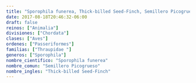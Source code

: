 ```yaml
---
title: "Sporophila funerea, Thick-billed Seed-Finch, Semillero Picogrueso"
date: 2017-08-18T20:46:32-06:00
draft: false
reinos: ["Animalia"]
divisiones: ["Chordata"]
clases: ["Aves"]
ordenes: ["Passeriformes"]
familias: ["Thraupidae "]
generos: ["Sporophila"]
nombre_cientifico: "Sporophila funerea"
nombre_comun: "Semillero Picogrueso"
nombre_ingles: "Thick-billed Seed-Finch"
---
```

